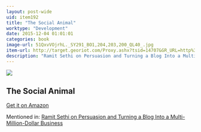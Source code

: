 ```yaml
---
layout: post-wide
uid: item192
title: "The Social Animal"
worktype: "Development"
date: 2015-12-04 01:01:01
categories: book
image-url: 51QxvVOjrhL._SY291_BO1,204,203,200_QL40_.jpg
item-url: http://target.georiot.com/Proxy.ashx?tsid=14707&GR_URL=http%3A%2F%2Fwww.amazon.com%2FSocial-Animal-Elliot-Aronson%2Fdp%2F1429233419%2F
description: "Ramit Sethi on Persuasion and Turning a Blog Into a Multi-Million-Dollar Business"
---
```

<a href="http://target.georiot.com/Proxy.ashx?tsid=14707&GR_URL=http%3A%2F%2Fwww.amazon.com%2FSocial-Animal-Elliot-Aronson%2Fdp%2F1429233419%2F" target="blank"><img src="../../../../img/thumbs/51QxvVOjrhL._SY291_BO1,204,203,200_QL40_.jpg" class="prod-img"></a>
<h2>The Social Animal</h2>
<p><a href="http://target.georiot.com/Proxy.ashx?tsid=14707&GR_URL=http%3A%2F%2Fwww.amazon.com%2FSocial-Animal-Elliot-Aronson%2Fdp%2F1429233419%2F" target="blank">Get it on Amazon</a><p>
<p>Mentioned in: <a href="http://fourhourworkweek.com/2014/10/09/ramit-sethi-on-persuasion-and-turning-a-blog-into-a-multi-million-dollar-business/" target="blank">Ramit Sethi on Persuasion and Turning a Blog Into a Multi-Million-Dollar Business</a></p>
